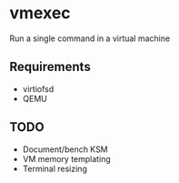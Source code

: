 # vmexec
Run a single command in a virtual machine

## Requirements

- virtiofsd
- QEMU

## TODO

- Document/bench KSM
- VM memory templating
- Terminal resizing
